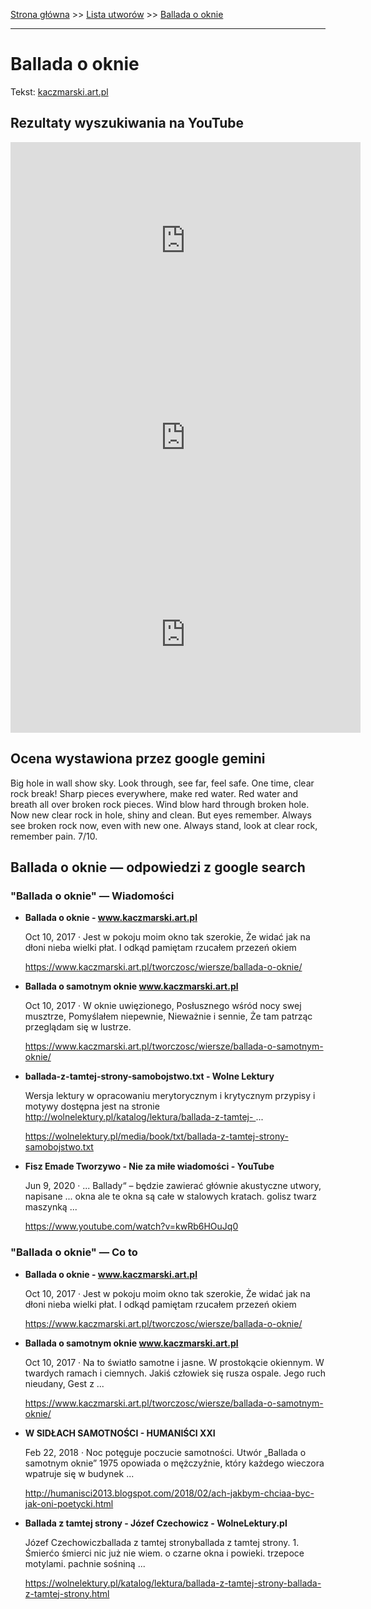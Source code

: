 [Strona główna](../index.md) >> [Lista utworów](../list.md) >> [Ballada o oknie](49.md)

---

# Ballada o oknie

Tekst: [kaczmarski.art.pl](https://www.kaczmarski.art.pl/tworczosc/wiersze/ballada-o-oknie/)

## Rezultaty wyszukiwania na YouTube

<iframe width="560" height="315" src="https://www.youtube.com/embed/mA3jbTgpIAY?si=IdontcarewhotheIRSsendsImnotpayingtaxes" title="YouTube video player" frameborder="0" allow="accelerometer; autoplay; clipboard-write; encrypted-media; gyroscope; picture-in-picture; web-share" referrerpolicy="strict-origin-when-cross-origin" allowfullscreen></iframe>

<iframe width="560" height="315" src="https://www.youtube.com/embed/FDA5Acs-f20?si=IdontcarewhotheIRSsendsImnotpayingtaxes" title="YouTube video player" frameborder="0" allow="accelerometer; autoplay; clipboard-write; encrypted-media; gyroscope; picture-in-picture; web-share" referrerpolicy="strict-origin-when-cross-origin" allowfullscreen></iframe>

<iframe width="560" height="315" src="https://www.youtube.com/embed/WE4Rfd_0OHo?si=IdontcarewhotheIRSsendsImnotpayingtaxes" title="YouTube video player" frameborder="0" allow="accelerometer; autoplay; clipboard-write; encrypted-media; gyroscope; picture-in-picture; web-share" referrerpolicy="strict-origin-when-cross-origin" allowfullscreen></iframe>

## Ocena wystawiona przez google gemini

Big hole in wall show sky. Look through, see far, feel safe. One time, clear rock break! Sharp pieces everywhere, make red water. Red water and breath all over broken rock pieces. Wind blow hard through broken hole. Now new clear rock in hole, shiny and clean. But eyes remember. Always see broken rock now, even with new one. Always stand, look at clear rock, remember pain. 7/10.


## Ballada o oknie — odpowiedzi z google search

### "Ballada o oknie" — Wiadomości

- **Ballada o oknie - www.kaczmarski.art.pl**

    Oct 10, 2017  ·  Jest w pokoju moim okno tak szerokie, Że widać jak na dłoni nieba wielki płat. I odkąd pamiętam rzucałem przezeń okiem 

   <https://www.kaczmarski.art.pl/tworczosc/wiersze/ballada-o-oknie/>
- **Ballada o samotnym oknie www.kaczmarski.art.pl**

    Oct 10, 2017  ·  W oknie uwięzionego, Posłusznego wśród nocy swej musztrze, Pomyślałem niepewnie, Nieważnie i sennie, Że tam patrząc przeglądam się w lustrze. 

   <https://www.kaczmarski.art.pl/tworczosc/wiersze/ballada-o-samotnym-oknie/>
- **ballada-z-tamtej-strony-samobojstwo.txt - Wolne Lektury**

    Wersja lektury w opracowaniu merytorycznym i krytycznym przypisy i motywy dostępna jest na stronie http://wolnelektury.pl/katalog/lektura/ballada-z-tamtej- ... 

   <https://wolnelektury.pl/media/book/txt/ballada-z-tamtej-strony-samobojstwo.txt>
- **Fisz Emade Tworzywo - Nie za miłe wiadomości - YouTube**

    Jun 9, 2020  ·  ... Ballady“ – będzie zawierać głównie akustyczne utwory, napisane ... okna ale te okna są całe w stalowych kratach. golisz twarz maszynką ... 

   <https://www.youtube.com/watch?v=kwRb6HOuJq0>

### "Ballada o oknie" — Co to

- **Ballada o oknie - www.kaczmarski.art.pl**

    Oct 10, 2017  ·  Jest w pokoju moim okno tak szerokie, Że widać jak na dłoni nieba wielki płat. I odkąd pamiętam rzucałem przezeń okiem 

   <https://www.kaczmarski.art.pl/tworczosc/wiersze/ballada-o-oknie/>
- **Ballada o samotnym oknie www.kaczmarski.art.pl**

    Oct 10, 2017  ·  Na to światło samotne i jasne. W prostokącie okiennym. W twardych ramach i ciemnych. Jakiś człowiek się rusza ospale. Jego ruch nieudany, Gest z ... 

   <https://www.kaczmarski.art.pl/tworczosc/wiersze/ballada-o-samotnym-oknie/>
- **W SIDŁACH SAMOTNOŚCI - HUMANIŚCI XXI**

    Feb 22, 2018  ·  Noc potęguje poczucie samotności. Utwór „Ballada o samotnym oknie” 1975 opowiada o mężczyźnie, który każdego wieczora wpatruje się w budynek ... 

   <http://humanisci2013.blogspot.com/2018/02/ach-jakbym-chciaa-byc-jak-oni-poetycki.html>
- **Ballada z tamtej strony - Józef Czechowicz - WolneLektury.pl**

    Józef Czechowiczballada z tamtej stronyballada z tamtej strony. 1. Śmierćo śmierci nic już nie wiem. o czarne okna i powieki. trzepoce motylami. pachnie sośniną ... 

   <https://wolnelektury.pl/katalog/lektura/ballada-z-tamtej-strony-ballada-z-tamtej-strony.html>

